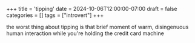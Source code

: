 +++
title = 'tipping'
date = 2024-10-06T12:00:00-07:00
draft = false
categories = []
tags = ["introvert"]
+++

the worst thing about tipping is that brief moment of warm, disingenuous human interaction while you're holding the credit card machine
